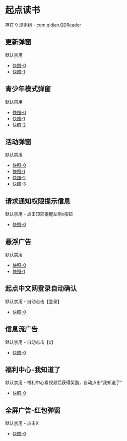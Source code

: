 # 起点读书

存在 9 规则组 - [com.qidian.QDReader](/src/apps/com.qidian.QDReader.ts)

## 更新弹窗

默认禁用

- [快照-0](https://i.gkd.li/import/12641026)
- [快照-1](https://i.gkd.li/import/13116821)

## 青少年模式弹窗

默认禁用

- [快照-0](https://i.gkd.li/import/12640241)
- [快照-1](https://i.gkd.li/import/12709168)
- [快照-2](https://i.gkd.li/import/12905817)

## 活动弹窗

默认禁用

- [快照-0](https://i.gkd.li/import/12640195)
- [快照-1](https://i.gkd.li/import/12640158)
- [快照-2](https://i.gkd.li/import/12818198)
- [快照-3](https://i.gkd.li/import/13469004)

## 请求通知权限提示信息

默认禁用 - 点击顶部提醒左侧x按钮

- [快照-0](https://i.gkd.li/import/12640242)

## 悬浮广告

默认禁用

- [快照-0](https://i.gkd.li/import/12717032)
- [快照-1](https://i.gkd.li/import/13459031)

## 起点中文网登录自动确认

默认禁用 - 自动点击【登录】

- [快照-0](https://i.gkd.li/import/12903081)

## 信息流广告

默认禁用 - 自动点击【x】

- [快照-0](https://i.gkd.li/import/13406169)

## 福利中心-我知道了

默认禁用 - 福利中心看视频后获得奖励，自动点击“我知道了”

- [快照-0](https://i.gkd.li/import/13606901)

## 全屏广告-红包弹窗

默认禁用 - 点击X

- [快照-0](https://i.gkd.li/import/13918466)
